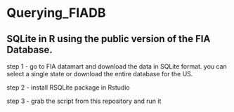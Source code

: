 # Querying_FIADB

## SQLite in R using the public version of the FIA Database.

step 1 - go to FIA datamart and download the data in SQLite format. you can select a single state or download the entire database for the US. 

step 2 - install RSQLite package in Rstudio

step 3 - grab the script from this repository and run it
